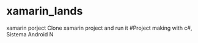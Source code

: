 # xamarin_lands
xamarin porject
Clone xamarin project and run it
#Project making with c#, Sistema Android N


